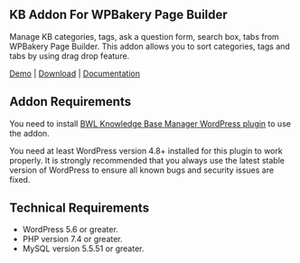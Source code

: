 ## KB Addon For WPBakery Page Builder

Manage KB categories, tags, ask a question form, search box, tabs from WPBakery Page Builder. This addon allows you to sort categories, tags and tabs by using drag drop feature.

[Demo](https://projects.bluewindlab.net/wpplugin/bkbm/) | [Download](https://bluewindlab.net/portfolio/kb-for-wp-bakery-page-builder-bwl-knowledge-base-manager-addon/) | [Documentation](https://xenioushk.github.io/docs-plugins-addon/bkbm-addon/kbvc/index.html)

## Addon Requirements

You need to install [BWL Knowledge Base Manager WordPress plugin](https://1.envato.market/bkbm-wp) to use the addon.

You need at least WordPress version 4.8+ installed for this plugin to work properly. It is strongly recommended that you always use the latest stable version of WordPress to ensure all known bugs and security issues are fixed.

## Technical Requirements

- WordPress 5.6 or greater.
- PHP version 7.4 or greater.
- MySQL version 5.5.51 or greater.
